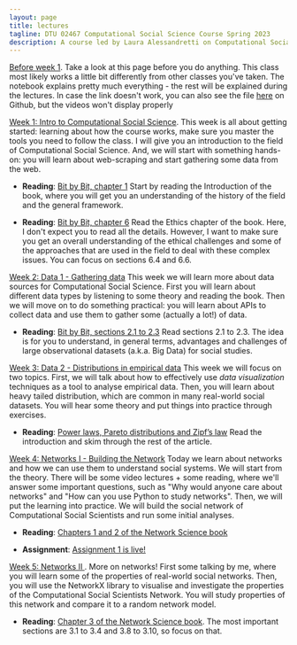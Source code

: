 ```yaml
---
layout: page
title: lectures
tagline: DTU 02467 Computational Social Science Course Spring 2023
description: A course led by Laura Alessandretti on Computational Social Science
---
```



[Before week 1](https://nbviewer.org/github/lalessan/comsocsci2023/blob/master/lectures/Before_week_1.ipynb). Take a look at this page before you do anything. This class most likely works a little bit differently from other classes you've taken. The notebook explains pretty much everything - the rest will be explained during the lectures. In case the link doesn't work, you can also see the file [here](https://github.com/lalessan/comsocsci2022/blob/master/lectures/Before_week_1.ipynb) on Github, but the videos won't display properly


[Week 1: Intro to Computational Social Science](https://nbviewer.org/github/lalessan/comsocsci2023/blob/master/lectures/Week1.ipynb). This week is all about getting started: learning about how the course works, make sure you master the tools you need to follow the class. I will give you an introduction to the field of Computational Social Science. And, we will start with something hands-on: you will learn about web-scraping and start gathering some data from the web.

 * __Reading__: [Bit by Bit, chapter 1](https://www.bitbybitbook.com/en/1st-ed/introduction/) Start by reading the Introduction of the book, where you will get you an understanding of the history of the field and the general framework.    

 * __Reading__:  [Bit by Bit, chapter 6](https://www.bitbybitbook.com/en/1st-ed/ethics/) Read the Ethics chapter of the book. Here, I don't expect you to read all the details. However, I want to make sure you get an overall understanding of the ethical challenges and some of the approaches that are used in the field to deal with these complex issues. You can focus on sections 6.4 and 6.6.    

[Week 2: Data 1 - Gathering data](https://nbviewer.org/github/lalessan/comsocsci2023/blob/master/lectures/Week2.ipynb) This week we will learn more about data sources for Computational Social Science. First you will learn about different data types by listening to some theory and reading the book. Then we will move on to do something practical: you will learn about APIs to collect data and use them to gather some (actually a lot!) of data.

 * __Reading__: [Bit by Bit, sections 2.1 to 2.3](https://www.bitbybitbook.com/en/1st-ed/observing-behavior/observing-intro/) Read sections 2.1 to 2.3. The idea is for you to understand, in general terms, advantages and challenges of large observational datasets (a.k.a. Big Data) for social studies.

 [Week 3: Data 2 - Distributions in empirical data](https://nbviewer.org/github/lalessan/comsocsci2023/blob/master/lectures/Week3.ipynb) This week we will focus on two topics. First, we will talk about how to effectively use _data visualization_ techniques as a tool to analyse empirical data. Then, you will learn about heavy tailed distribution, which are common in many real-world social datasets. You will hear some theory and put things into practice through exercises.

  * __Reading__: [Power laws, Pareto distributions and Zipf’s law](https://www.cs.cornell.edu/courses/cs6241/2019sp/readings/Newman-2005-distributions.pdf) Read the introduction and skim through the rest of the article.    


[Week 4: Networks I - Building the Network](https://nbviewer.org/github/lalessan/comsocsci2023/blob/master/lectures/Week4.ipynb) Today we learn about networks and how we can use them to understand social systems. We will start from the theory. There will be some video lectures + some reading, where we'll answer some important questions, such as "Why would anyone care about networks" and "How can you use Python to study networks". Then, we will put the learning into practice. We will build the social network of Computational Social Scientists and run some initial analyses.
 * __Reading__: [Chapters 1 and 2 of the Network Science book](http://networksciencebook.com/chapter/1)

* __Assignment__: [Assignment 1 is live!](https://nbviewer.org/github/lalessan/comsocsci2023/blob/master/assignments/Assignment1.ipynb)


[Week 5: Networks II ](https://nbviewer.jupyter.org/github/lalessan/comsocsci2023/blob/main/lectures/Week5.ipynb).  More on networks! First some talking by me, where you will learn some of the properties of real-world social networks. Then, you will use the NetworkX library to visualise and investigate the properties of the Computational Social Scientists Network. You will study properties of this network and compare it to a random network model.

 * __Reading__: [Chapter 3 of the Network Science book](http://networksciencebook.com/chapter/3).  The most important sections are 3.1 to 3.4 and 3.8 to 3.10, so focus on that.

